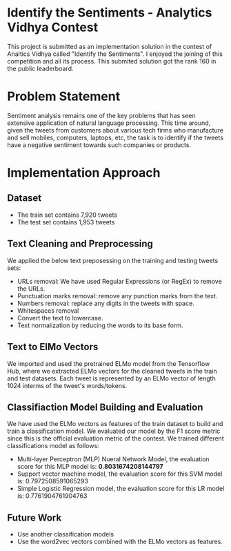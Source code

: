 # Identify the Sentiments - Analytics Vidhya Contest

This project is submitted as an implementation solution in the contest of Analtics Vidhya called "Identify the Sentiments". I enjoyed the joining of this competition and all its process. This submited solution got the rank 160 in the public leaderboard.


# Problem Statement
Sentiment analysis remains one of the key problems that has seen extensive application of natural language processing. This time around, given the tweets from customers about various tech firms who manufacture and sell mobiles, computers, laptops, etc, the task is to identify if the tweets have a negative sentiment towards such companies or products.

# Implementation Approach

## Dataset

- The train set contains 7,920 tweets
- The test set contains 1,953 tweets

## Text Cleaning and Preprocessing 
We applied the below text preposessing on the training and testing tweets sets:

- URLs removal: We have used Regular Expressions (or RegEx) to remove the URLs.
- Punctuation marks removal: remove any punction marks from the text.
- Numbers removal: replace any digits in the tweets with space.
- Whitespaces removal
- Convert the text to lowercase.
- Text normalization by reducing the words to its base form.


## Text to ElMo Vectors

We imported and used the pretrained ELMo model from the Tensorflow Hub, where we extracted ELMo vectors for the cleaned tweets in the train and test datasets. Each tweet is represented by an ELMo vector of length 1024 interms of the tweet's words/tokens.

## Classifiaction Model Building and Evaluation

We have used the ELMo vectors as features of the train dataset to build and train a classification model. We evaluated our model by the F1 score metric since this is the official evaluation metric of the contest. We trained different classifications model as follows:

- Multi-layer Perceptron (MLP) Nueral Network Model, the evaluation score for this MLP model is: <b>0.8031674208144797</b>
- Support vector machine model, the evaluation score for this SVM model is: 0.7972508591065293
- Simple Logistic Regression model, the evaluation score for this LR model is: 0.7761904761904763


## Future Work

- Use another classification models
- Use the word2vec vectors combined with the ELMo vectors as features.




